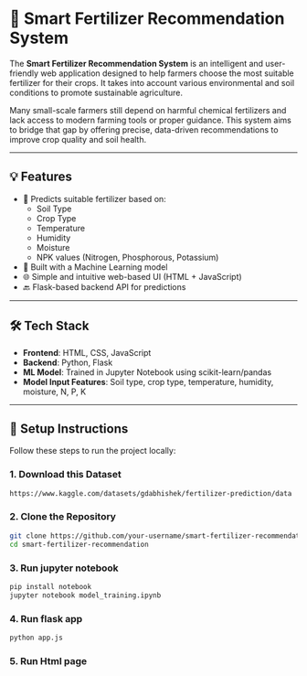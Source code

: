# 🌱 Smart Fertilizer Recommendation System

The **Smart Fertilizer Recommendation System** is an intelligent and user-friendly web application designed to help farmers choose the most suitable fertilizer for their crops. It takes into account various environmental and soil conditions to promote sustainable agriculture.

Many small-scale farmers still depend on harmful chemical fertilizers and lack access to modern farming tools or proper guidance. This system aims to bridge that gap by offering precise, data-driven recommendations to improve crop quality and soil health.

---

## 💡 Features

- 🚜 Predicts suitable fertilizer based on:
  - Soil Type
  - Crop Type
  - Temperature
  - Humidity
  - Moisture
  - NPK values (Nitrogen, Phosphorous, Potassium)
- 🤖 Built with a Machine Learning model
- 🌐 Simple and intuitive web-based UI (HTML + JavaScript)
- 🔙 Flask-based backend API for predictions

---

## 🛠️ Tech Stack

- **Frontend**: HTML, CSS, JavaScript  
- **Backend**: Python, Flask  
- **ML Model**: Trained in Jupyter Notebook using scikit-learn/pandas  
- **Model Input Features**: Soil type, crop type, temperature, humidity, moisture, N, P, K

---

## 🚀 Setup Instructions

Follow these steps to run the project locally:

### 1. Download this Dataset
```bash
https://www.kaggle.com/datasets/gdabhishek/fertilizer-prediction/data
```

### 2. Clone the Repository
```bash
git clone https://github.com/your-username/smart-fertilizer-recommendation.git
cd smart-fertilizer-recommendation
```

### 3. Run jupyter notebook
```bash
pip install notebook
jupyter notebook model_training.ipynb
```

### 4. Run flask app
```bash
python app.js
```

### 5. Run Html page
